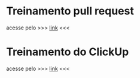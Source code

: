 # Treinamento pull request

acesse pelo >>> [link](https://drive.google.com/file/d/1LOdpC04iTT3Mm2L4qGkIaNBqaZAQs6uj/view?usp=sharing) <<<

# Treinamento do ClickUp

acesse pelo >>> [link](https://drive.google.com/file/d/1wbzsMCEgQB_CpxUJ5V5wDQjV3_fEOOl6/view?usp=sharing) <<<